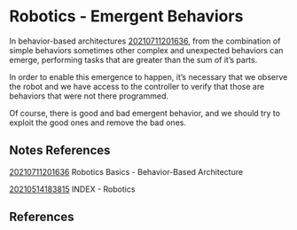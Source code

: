 ---
---
# Robotics - Emergent Behaviors

In behavior-based architectures [20210711201636](/notes/20210711201636), from the
combination of simple behaviors sometimes other complex and unexpected
behaviors can emerge, performing tasks that are greater than the sum of
it’s parts.

In order to enable this emergence to happen, it’s necessary that we
observe the robot and we have access to the controller to verify that
those are behaviors that were not there programmed.

Of course, there is good and bad emergent behavior, and we should try to
exploit the good ones and remove the bad ones.

## Notes References

[20210711201636](/notes/20210711201636) Robotics Basics - Behavior-Based Architecture

[20210514183815](/notes/20210514183815) INDEX - Robotics

## References

